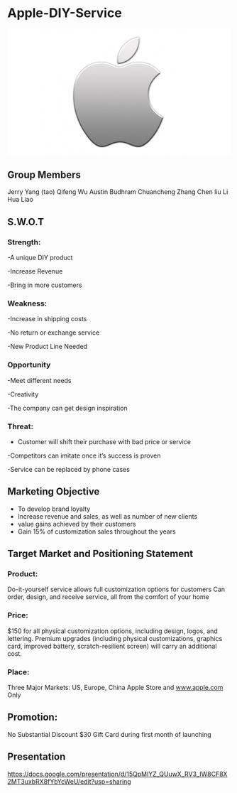 # Apple-DIY-Service
![apple.jpg](apple.jpg)
## Group Members
Jerry Yang (tao)
Qifeng Wu
Austin Budhram
Chuancheng Zhang
Chen liu
Li Hua Liao
## S.W.O.T
### Strength:
-A unique DIY product

-Increase Revenue

-Bring in more customers
### Weakness:
-Increase in shipping
costs

-No return or
exchange service

-New Product Line  Needed
### Opportunity
-Meet different needs 

-Creativity 

-The company can get design inspiration 
### Threat: 

- Customer will shift their purchase with bad price or service

-Competitors can imitate once it’s success is proven

-Service can be replaced by phone cases

## Marketing Objective
- To develop brand loyalty 
- Increase revenue and sales, as well as number of new clients
- value gains achieved by their customers
- Gain 15% of customization sales throughout the years

## Target Market and Positioning Statement 

### Product:
Do-it-yourself service allows full customization options for customers
Can order, design, and receive service, all from the comfort of your home
### Price:
$150 for all physical customization options, including design, logos, and lettering.
Premium upgrades (including physical customizations, graphics card, improved battery, scratch-resilient screen) will carry an additional cost.
### Place:
Three Major Markets: US, Europe, China
Apple Store and www.apple.com Only
## Promotion:
No Substantial Discount
$30 Gift Card during first month of launching

## Presentation
https://docs.google.com/presentation/d/15QpMlYZ_QUuwX_RV3_IW8CF8X2MT3uxbRX8fYbYcWeU/edit?usp=sharing


